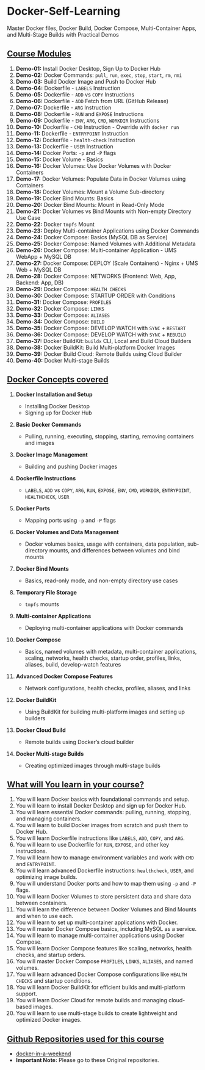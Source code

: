 # Docker-Self-Learning
Master Docker files, Docker Build, Docker Compose, Multi-Container Apps, and Multi-Stage Builds with Practical Demos

## [Course Modules](https://links.stacksimplify.com/docker-in-a-weekend-40-practical-demos-for-devops)

1. **Demo-01:** Install Docker Desktop, Sign Up to Docker Hub
2. **Demo-02:** Docker Commands: `pull`, `run`, `exec`, `stop`, `start`, `rm`, `rmi`
3. **Demo-03:** Build Docker Image and Push to Docker Hub
4. **Demo-04:** Dockerfile - `LABELS` Instruction
5. **Demo-05:** Dockerfile - `ADD` vs `COPY` Instructions
6. **Demo-06:** Dockerfile - `ADD` Fetch from URL (GitHub Release)
7. **Demo-07:** Dockerfile - `ARG` Instruction
8. **Demo-08:** Dockerfile - `RUN` and `EXPOSE` Instructions
9. **Demo-09:** Dockerfile - `ENV`, `ARG`, `CMD`, `WORKDIR` Instructions
10. **Demo-10:** Dockerfile - `CMD` Instruction - Override with `docker run`
11. **Demo-11:** Dockerfile - `ENTRYPOINT` Instruction
12. **Demo-12:** Dockerfile - `health-check` Instruction
13. **Demo-13:** Dockerfile - `USER` Instruction
14. **Demo-14:** Docker Ports: `-p` and `-P` flags
15. **Demo-15:** Docker Volume - Basics
16. **Demo-16:** Docker Volumes: Use Docker Volumes with Docker Containers
17. **Demo-17:** Docker Volumes: Populate Data in Docker Volumes using Containers
18. **Demo-18:** Docker Volumes: Mount a Volume Sub-directory
19. **Demo-19:** Docker Bind Mounts: Basics
20. **Demo-20:** Docker Bind Mounts: Mount in Read-Only Mode
21. **Demo-21:** Docker Volumes vs Bind Mounts with Non-empty Directory Use Case
22. **Demo-22:** Docker `tmpfs` Mount
23. **Demo-23:** Deploy Multi-container Applications using Docker Commands
24. **Demo-24:** Docker Compose: Basics (MySQL DB as Service)
25. **Demo-25:** Docker Compose: Named Volumes with Additional Metadata
26. **Demo-26:** Docker Compose: Multi-container Application - UMS WebApp + MySQL DB
27. **Demo-27:** Docker Compose: DEPLOY (Scale Containers) - Nginx + UMS Web + MySQL DB
28. **Demo-28:** Docker Compose: NETWORKS (Frontend: Web, App, Backend: App, DB)
29. **Demo-29:** Docker Compose: `HEALTH CHECKS`
30. **Demo-30:** Docker Compose: STARTUP ORDER with Conditions
31. **Demo-31:** Docker Compose: `PROFILES`
32. **Demo-32:** Docker Compose: `LINKS`
33. **Demo-33:** Docker Compose: `ALIASES`
34. **Demo-34:** Docker Compose: `BUILD`
35. **Demo-35:** Docker Compose: DEVELOP WATCH with `SYNC` + `RESTART`
36. **Demo-36:** Docker Compose: DEVELOP WATCH with `SYNC` + `REBUILD`
37. **Demo-37:** Docker BuildKit: `buildx` CLI, Local and Build Cloud Builders
38. **Demo-38:** Docker BuildKit: Build Multi-platform Docker Images
39. **Demo-39:** Docker Build Cloud: Remote Builds using Cloud Builder
40. **Demo-40:** Docker Multi-stage Builds


## [Docker Concepts covered](https://links.stacksimplify.com/docker-in-a-weekend-40-practical-demos-for-devops)

1. **Docker Installation and Setup**
   - Installing Docker Desktop
   - Signing up for Docker Hub

2. **Basic Docker Commands**
   - Pulling, running, executing, stopping, starting, removing containers and images

3. **Docker Image Management**
   - Building and pushing Docker images

4. **Dockerfile Instructions**
   - `LABELS`, `ADD` vs `COPY`, `ARG`, `RUN`, `EXPOSE`, `ENV`, `CMD`, `WORKDIR`, `ENTRYPOINT`, `HEALTHCHECK`, `USER`

5. **Docker Ports**
   - Mapping ports using `-p` and `-P` flags

6. **Docker Volumes and Data Management**
   - Docker volumes basics, usage with containers, data population, sub-directory mounts, and differences between volumes and bind mounts

7. **Docker Bind Mounts**
   - Basics, read-only mode, and non-empty directory use cases

8. **Temporary File Storage**
   - `tmpfs` mounts

9. **Multi-container Applications**
   - Deploying multi-container applications with Docker commands

10. **Docker Compose**
    - Basics, named volumes with metadata, multi-container applications, scaling, networks, health checks, startup order, profiles, links, aliases, build, develop-watch features

11. **Advanced Docker Compose Features**
    - Network configurations, health checks, profiles, aliases, and links

12. **Docker BuildKit**
    - Using BuildKit for building multi-platform images and setting up builders

13. **Docker Cloud Build**
    - Remote builds using Docker’s cloud builder

14. **Docker Multi-stage Builds**
    - Creating optimized images through multi-stage builds

## [What will You learn in your course?](https://links.stacksimplify.com/docker-in-a-weekend-40-practical-demos-for-devops)

1. You will learn Docker basics with foundational commands and setup.
2. You will learn to install Docker Desktop and sign up for Docker Hub.
3. You will learn essential Docker commands: pulling, running, stopping, and managing containers.
4. You will learn to build Docker images from scratch and push them to Docker Hub.
5. You will learn Dockerfile instructions like `LABELS`, `ADD`, `COPY`, and `ARG`.
6. You will learn to use Dockerfile for `RUN`, `EXPOSE`, and other key instructions.
7. You will learn how to manage environment variables and work with `CMD` and `ENTRYPOINT`.
8. You will learn advanced Dockerfile instructions: `healthcheck`, `USER`, and optimizing image builds.
9. You will understand Docker ports and how to map them using `-p` and `-P` flags.
10. You will learn Docker Volumes to store persistent data and share data between containers.
11. You will learn the difference between Docker Volumes and Bind Mounts and when to use each.
12. You will learn to set up multi-container applications with Docker.
13. You will master Docker Compose basics, including MySQL as a service.
14. You will learn to manage multi-container applications using Docker Compose.
15. You will learn Docker Compose features like scaling, networks, health checks, and startup orders.
16. You will master Docker Compose `PROFILES`, `LINKS`, `ALIASES`, and named volumes.
17. You will learn advanced Docker Compose configurations like `HEALTH CHECKS` and startup conditions.
18. You will learn Docker BuildKit for efficient builds and multi-platform support.
19. You will learn Docker Cloud for remote builds and managing cloud-based images.
20. You will learn to use multi-stage builds to create lightweight and optimized Docker images. 

## [Github Repositories used for this course](https://links.stacksimplify.com/docker-in-a-weekend-40-practical-demos-for-devops)
- [docker-in-a-weekend](https://github.com/stacksimplify/docker-in-a-weekend)
- **Important Note:** Please go to these Original repositories.

